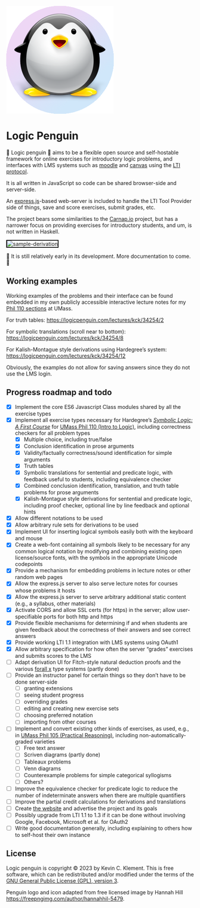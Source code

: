 
![logic penguin](/public/images/logicpenguin.png)

# Logic Penguin

🐧 Logic penguin 🐧 aims to be a flexible open source and self-hostable framework for online exercises for introductory logic problems, and interfaces with LMS systems such as [moodle](https://moodle.org/) and [canvas](https://www.instructure.com/canvas) using the [LTI protocol](https://www.imsglobal.org/activity/learning-tools-interoperability).

It is all written in JavaScript so code can be shared browser-side and server-side.

An [express.js](https://expressjs.com/)-based web-server is included to handle the LTI Tool Provider side of things, save and score exercises, submit grades, etc.

The project bears some similarities to the [Carnap.io](https://carnap.io) project, but has a narrower focus on providing exercises for introductory students, and um, is not written in Haskell.

<img src="/public/images/sample-deriv.gif" alt="sample-derivation" style="border: 2px solid black;">

🚧 It is still relatively early in its development. More documentation to come. 🚧

## Working examples

Working examples of the problems and their interface can be found embedded in my own publicly accessible interactive lecture notes for my [Phil 110 sections](https://logic.umasscreate.net) at UMass.

For truth tables: <https://logicpenguin.com/lectures/kck/34254/2>

For symbolic translations (scroll near to bottom): <https://logicpenguin.com/lectures/kck/34254/8>

For Kalish-Montague style derivations using Hardegree’s system: <https://logicpenguin.com/lectures/kck/34254/12>

Obviously, the examples do not allow for saving answers since they do not use the LMS login.

## Progress roadmap and todo

- [X] Implement the core ES6 Javascript Class modules shared by all the exercise types
- [X] Implement all exercise types necessary for Hardegree’s [*Symbolic Logic: A First Course*](https://courses.umass.edu/phil110-gmh/MAIN/IHome-5.htm) for [UMass Phil 110 (Intro to Logic)](https://logic.umasscreate.net), including correctness checkers for all problem types
    - [X] Multiple choice, including true/false
    - [X] Conclusion identification in prose arguments
    - [X] Validity/factually correctness/sound identification for simple arguments
    - [X] Truth tables
    - [X] Symbolic translations for sentential and predicate logic, with feedback useful to students, including equivalence checker
    - [X] Combined conclusion identification, translation, and truth table problems for prose arguments
    - [X] Kalish-Montague style derivations for sentential and predicate logic, including proof checker, optional line by line feedback and optional hints
- [X] Allow different notations to be used
- [X] Allow arbitrary rule sets for derivations to be used
- [X] Implement UI for inserting logical symbols easily both with the keyboard and mouse
- [X] Create a web-font containing all symbols likely to be necessary for any common logical notation by modifying and combining existing open license/source fonts, with the symbols in the appropriate Unicode codepoints
- [X] Provide a mechanism for embedding problems in lecture notes or other random web pages
- [X] Allow the express.js server to also serve lecture notes for courses whose problems it hosts
- [X] Allow the express.js server to serve arbitrary additional static content (e.g., a syllabus, other materials)
- [X] Activate CORS and allow SSL certs (for https) in the server; allow user-specifiable ports for both http and https
- [X] Provide flexible mechanisms for determining if and when students are given feedback about the correctness of their answers and see correct answers
- [X] Provide working LTI 1.1 integration with LMS systems using OAuth1
- [X] Allow arbitrary specification for how often the server “grades” exercises and submits scores to the LMS
- [ ] Adapt derivation UI for Fitch-style natural deduction proofs and the various [forall x](https://www.fecundity.com/logic/) type systems (partly done)
- [ ] Provide an instructor panel for certain things so they don’t have to be done server-side
    - [ ] granting extensions
    - [ ] seeing student progress
    - [ ] overriding grades
    - [ ] editing and creating new exercise sets
    - [ ] choosing preferred notation
    - [ ] importing from other courses
- [ ] Implement and convert existing other kinds of exercises, as used, e.g., in [UMass Phil 105 (Practical Reasoning)](https://logic.umasscreate.net/reasoning/), including non-automatically-graded varieties
    - [ ] Free text answer
    - [ ] Scriven diagrams (partly done)
    - [ ] Tableaux problems
    - [ ] Venn diagrams
    - [ ] Counterexample problems for simple categorical syllogisms
    - [ ] Others?
- [ ] Improve the equivalence checker for predicate logic to reduce the number of indeterminate answers when there are multiple quantifiers
- [ ] Improve the partial credit calculations for derivations and translations
- [ ] Create [the website](https://logicpenguin.com) and advertise the project and its goals
- [ ] Possibly upgrade from LTI 1.1 to 1.3 if it can be done without involving Google, Facebook, Microsoft et al. for OAuth2
- [ ] Write good documentation generally, including explaining to others how to self-host their own instance

## License

Logic penguin is copyright © 2023 by Kevin C. Klement. This is free software, which can be redistributed and/or modified under the terms of the [GNU General Public License (GPL), version 3](https://www.gnu.org/licenses/gpl.html).

Penguin logo and icon adapted from free licensed image by Hannah Hill <https://freepngimg.com/author/hannahhil-5479>.


